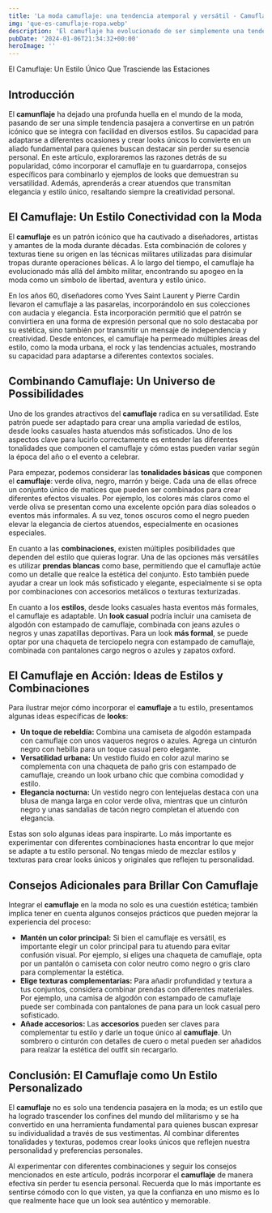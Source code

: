 ```yaml
---
title: 'La moda camuflaje: una tendencia atemporal y versátil - Camuflaje Militar'
img: 'que-es-camuflaje-ropa.webp'
description: 'El camuflaje ha evolucionado de ser simplemente una tendencia pasajera a convertirse en un elemento clásico y atemporal en el mundo de la moda. Su éxito'
pubDate: '2024-01-06T21:34:32+00:00'
heroImage: ''
---
```

    
  El Camuflaje: Un Estilo Único Que Trasciende las Estaciones

## Introducción

El **camunflaje** ha dejado una profunda huella en el mundo de la moda, pasando de ser una simple tendencia pasajera a convertirse en un patrón icónico que se integra con facilidad en diversos estilos. Su capacidad para adaptarse a diferentes ocasiones y crear looks únicos lo convierte en un aliado fundamental para quienes buscan destacar sin perder su esencia personal. En este artículo, exploraremos las razones detrás de su popularidad, cómo incorporar el camuflaje en tu guardarropa, consejos específicos para combinarlo y ejemplos de looks que demuestran su versatilidad. Además, aprenderás a crear atuendos que transmitan elegancia y estilo único, resaltando siempre la creatividad personal.

## El Camuflaje: Un Estilo Conectividad con la Moda

El **camuflaje** es un patrón icónico que ha cautivado a diseñadores, artistas y amantes de la moda durante décadas. Esta combinación de colores y texturas tiene su origen en las técnicas militares utilizadas para disimular tropas durante operaciones bélicas. A lo largo del tiempo, el camuflaje ha evolucionado más allá del ámbito militar, encontrando su apogeo en la moda como un símbolo de libertad, aventura y estilo único.

En los años 60, diseñadores como Yves Saint Laurent y Pierre Cardin llevaron el camuflaje a las pasarelas, incorporándolo en sus colecciones con audacia y elegancia. Esta incorporación permitió que el patrón se convirtiera en una forma de expresión personal que no solo destacaba por su estética, sino también por transmitir un mensaje de independencia y creatividad. Desde entonces, el camuflaje ha permeado múltiples áreas del estilo, como la moda urbana, el rock y las tendencias actuales, mostrando su capacidad para adaptarse a diferentes contextos sociales.

## Combinando Camuflaje: Un Universo de Possibilidades

Uno de los grandes atractivos del **camuflaje** radica en su versatilidad. Este patrón puede ser adaptado para crear una amplia variedad de estilos, desde looks casuales hasta atuendos más sofisticados. Uno de los aspectos clave para lucirlo correctamente es entender las diferentes tonalidades que componen el camuflaje y cómo estas pueden variar según la época del año o el evento a celebrar.

Para empezar, podemos considerar las **tonalidades básicas** que componen el **camuflaje**: verde oliva, negro, marrón y beige. Cada una de ellas ofrece un conjunto único de matices que pueden ser combinados para crear diferentes efectos visuales. Por ejemplo, los colores más claros como el verde oliva se presentan como una excelente opción para días soleados o eventos más informales. A su vez, tonos oscuros como el negro pueden elevar la elegancia de ciertos atuendos, especialmente en ocasiones especiales.

En cuanto a las **combinaciones**, existen múltiples posibilidades que dependen del estilo que quieras lograr. Una de las opciones más versátiles es utilizar **prendas blancas** como base, permitiendo que el camuflaje actúe como un detalle que realce la estética del conjunto. Esto también puede ayudar a crear un look más sofisticado y elegante, especialmente si se opta por combinaciones con accesorios metálicos o texturas texturizadas.

En cuanto a los **estilos**, desde looks casuales hasta eventos más formales, el camuflaje es adaptable. Un **look casual** podría incluir una camiseta de algodón con estampado de camuflaje, combinada con jeans azules o negros y unas zapatillas deportivas. Para un look **más formal**, se puede optar por una chaqueta de terciopelo negra con estampado de camuflaje, combinada con pantalones cargo negros o azules y zapatos oxford.

## El Camuflaje en Acción: Ideas de Estilos y Combinaciones

Para ilustrar mejor cómo incorporar el **camuflaje** a tu estilo, presentamos algunas ideas específicas de **looks**:

- **Un toque de rebeldía:** Combina una camiseta de algodón estampada con camuflaje con unos vaqueros negros o azules. Agrega un cinturón negro con hebilla para un toque casual pero elegante.
- **Versatilidad urbana:** Un vestido fluido en color azul marino se complementa con una chaqueta de paño gris con estampado de camuflaje, creando un look urbano chic que combina comodidad y estilo.
- **Elegancia nocturna:** Un vestido negro con lentejuelas destaca con una blusa de manga larga en color verde oliva, mientras que un cinturón negro y unas sandalias de tacón negro completan el atuendo con elegancia.

Estas son solo algunas ideas para inspirarte. Lo más importante es experimentar con diferentes combinaciones hasta encontrar lo que mejor se adapte a tu estilo personal. No tengas miedo de mezclar estilos y texturas para crear looks únicos y originales que reflejen tu personalidad.

## Consejos Adicionales para Brillar Con Camuflaje

Integrar el **camuflaje** en la moda no solo es una cuestión estética; también implica tener en cuenta algunos consejos prácticos que pueden mejorar la experiencia del proceso:

- **Mantén un color principal:** Si bien el camuflaje es versátil, es importante elegir un color principal para tu atuendo para evitar confusión visual. Por ejemplo, si eliges una chaqueta de camuflaje, opta por un pantalón o camiseta con color neutro como negro o gris claro para complementar la estética.
- **Elige texturas complementarias:** Para añadir profundidad y textura a tus conjuntos, considera combinar prendas con diferentes materiales. Por ejemplo, una camisa de algodón con estampado de camuflaje puede ser combinada con pantalones de pana para un look casual pero sofisticado.
- **Añade accesorios:** Las **accesorios** pueden ser claves para complementar tu estilo y darle un toque único al **camuflaje**. Un sombrero o cinturón con detalles de cuero o metal pueden ser añadidos para realzar la estética del outfit sin recargarlo.

## Conclusión: El Camuflaje como Un Estilo Personalizado

El **camuflaje** no es solo una tendencia pasajera en la moda; es un estilo que ha logrado trascender los confines del mundo del militarismo y se ha convertido en una herramienta fundamental para quienes buscan expresar su individualidad a través de sus vestimentas. Al combinar diferentes tonalidades y texturas, podemos crear looks únicos que reflejen nuestra personalidad y preferencias personales.

Al experimentar con diferentes combinaciones y seguir los consejos mencionados en este artículo, podrás incorporar el **camuflaje** de manera efectiva sin perder tu esencia personal. Recuerda que lo más importante es sentirse cómodo con lo que visten, ya que la confianza en uno mismo es lo que realmente hace que un look sea auténtico y memorable.
  